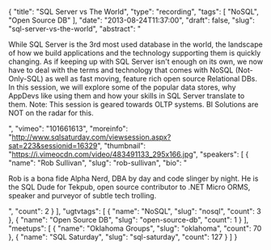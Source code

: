 {
  "title": "SQL Server vs The World",
  "type": "recording",
  "tags": [
    "NoSQL",
    "Open Source DB"
  ],
  "date": "2013-08-24T11:37:00",
  "draft": false,
  "slug": "sql-server-vs-the-world",
  "abstract": "<p>While SQL Server is the 3rd most used database in the world, the landscape of how we build applications and the technology supporting them is quickly changing. As if keeping up with SQL Server isn't enough on its own, we now have to deal with the terms and technology that comes with NoSQL (Not-Only-SQL) as well as fast moving, feature rich open source Relational DBs. In this session, we will explore some of the popular data stores, why AppDevs like using them and how your skills in SQL Server translate to them. Note: This session is geared towards OLTP systems. BI Solutions are NOT on the radar for this.</p>",
  "vimeo": "101661613",
  "moreinfo": "http://www.sqlsaturday.com/viewsession.aspx?sat=223&sessionid=16329",
  "thumbnail": "https://i.vimeocdn.com/video/483491133_295x166.jpg",
  "speakers": [
    {
      "name": "Rob Sullivan",
      "slug": "rob-sullivan",
      "bio": "<p>Rob is a bona fide Alpha Nerd, DBA by day and code slinger by night. He is the SQL Dude for Tekpub, open source contributor to .NET Micro ORMS, speaker and purveyor of subtle tech trolling. </p>",
      "count": 2
    }
  ],
  "ugtvtags": [
    {
      "name": "NoSQL",
      "slug": "nosql",
      "count": 3
    },
    {
      "name": "Open Source DB",
      "slug": "open-source-db",
      "count": 1
    }
  ],
  "meetups": [
    {
      "name": "Oklahoma Groups",
      "slug": "oklahoma",
      "count": 70
    },
    {
      "name": "SQL Saturday",
      "slug": "sql-saturday",
      "count": 127
    }
  ]
}